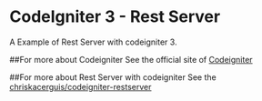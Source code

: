 # CodeIgniter 3 - Rest Server
A Example of Rest Server with codeigniter 3.

##For more about Codeigniter
See the official site of [Codeigniter](https://codeigniter.com/)

##For more about Rest Server with codeigniter
See the [chriskacerguis/codeigniter-restserver](https://github.com/chriskacerguis/codeigniter-restserver)
